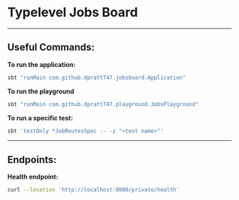 # Typelevel Jobs Board

---
## Useful Commands:

**To run the application:**
```bash
sbt "runMain com.github.dpratt747.jobsboard.Application"
```

**To run the playground**
```bash
sbt "runMain com.github.dpratt747.playground.JobsPlayground"
```

**To run a specific test:**
```bash
sbt 'testOnly *JobRoutesSpec -- -z "<test name>"'
```
---

## Endpoints:

**Health endpoint:**
```bash
curl --location 'http://localhost:8080/private/health'
```